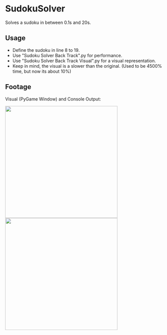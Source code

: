 # SudokuSolver
Solves a sudoku in between 0.1s and 20s. 

## Usage
- Define the sudoku in line 8 to 19.
- Use "Sudoku Solver Back Track".py for performance.
- Use "Sudoku Solver Back Track Visual".py for a visual representation.
- Keep in mind, the visual is a slower than the original. (Used to be 4500% time, but now its about 10%)

## Footage
Visual (PyGame Window) and Console Output:

<img src="https://i.imgur.com/RYKOPOY.gif" align="left" height="360" width="360" >
<img src="https://i.imgur.com/rjAfsne.png" align="left" height="360" width="360" >
